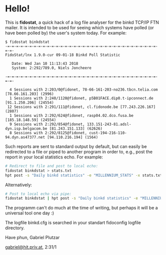 # Hello!

This is **fidostat**, a quick hack of a log file analyser for the binkd TCP/IP
FTN mailer. It is intended to be used for seeing which systems have polled (or
have been polled by) the user's system today. For example:

```
$ fidostat binkdstat
-=-=-=-=-=-=-=-=-=-=-=-=-=-=-=-=-=-=-=-=-=-=-=-=-=-=-=-=-=-=-=-=-=-=-=-=-
FidoStat/lnx 1.9.0-cur 09-01-18 Binkd Poll Statistic

   Date: Wed Jan 10 11:13:43 2018
   System: 2:292/789.0, Niels Joncheere

-=-=-=-=-=-=-=-=-=-=-=-=-=-=-=-=-=-=-=-=-=-=-=-=-=-=-=-=-=-=-=-=-=-=-=-=-

  4 Sessions with 2:203/0@fidonet, 78-66-161-203-no236.tbcn.telia.com [78.66.161.203] (2996)
  1 Sessions with 2:240/1120@fidonet, p5B01FACE.dip0.t-ipconnect.de [91.1.250.206] (24554)
 12 Sessions with 2:291/111@fidonet, cl.fidonode.be [77.243.226.167] (2807)
  1 Sessions with 2:292/624@fidonet, rasp04.02.dco.fusa.be [185.18.148.59] (24554)
  9 Sessions with 2:292/854@fidonet, 133.151-243-81.adsl-dyn.isp.belgacom.be [81.243.151.133] (62626)
  8 Sessions with 2:292/8125@fidonet, cust-194-216-110-94.dyn.as47377.net [94.110.216.194] (1564)
```

Such reports are sent to standard output by default, but can easily be
redirected to a file or piped to another program in order to, e.g., post the
report in your local statistics echo. For example:

```bash
# Redirect to file and post to local echo:
fidostat binkdstat > stats.txt
hpt post -s "Daily binkd statistics" -e "MILLENNIUM_STATS" -x stats.txt
```

Alternatively:

```bash
# Post to local echo via pipe:
fidostat binkdstat | hpt post -s "Daily binkd statistics" -e "MILLENNIUM_STATS" -x -
```

The programm can't do much at the time of writing, but perhaps it will be
a universal tool one day :)

The logfile binkd.cfg is searched in your standart fidoconfig logfile
directory.

Have phun,
     Gabriel Plutzar

gabriel@hit.priv.at, 2:31/1

